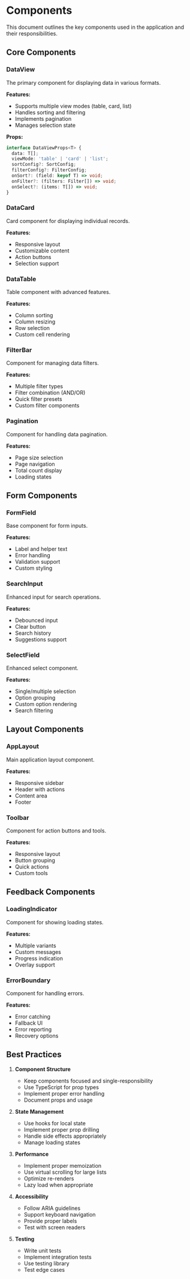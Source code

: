 # Components

This document outlines the key components used in the application and their responsibilities.

## Core Components

### DataView

The primary component for displaying data in various formats.

**Features:**

- Supports multiple view modes (table, card, list)
- Handles sorting and filtering
- Implements pagination
- Manages selection state

**Props:**

```typescript
interface DataViewProps<T> {
  data: T[];
  viewMode: 'table' | 'card' | 'list';
  sortConfig?: SortConfig;
  filterConfig?: FilterConfig;
  onSort?: (field: keyof T) => void;
  onFilter?: (filters: Filter[]) => void;
  onSelect?: (items: T[]) => void;
}
```

### DataCard

Card component for displaying individual records.

**Features:**

- Responsive layout
- Customizable content
- Action buttons
- Selection support

### DataTable

Table component with advanced features.

**Features:**

- Column sorting
- Column resizing
- Row selection
- Custom cell rendering

### FilterBar

Component for managing data filters.

**Features:**

- Multiple filter types
- Filter combination (AND/OR)
- Quick filter presets
- Custom filter components

### Pagination

Component for handling data pagination.

**Features:**

- Page size selection
- Page navigation
- Total count display
- Loading states

## Form Components

### FormField

Base component for form inputs.

**Features:**

- Label and helper text
- Error handling
- Validation support
- Custom styling

### SearchInput

Enhanced input for search operations.

**Features:**

- Debounced input
- Clear button
- Search history
- Suggestions support

### SelectField

Enhanced select component.

**Features:**

- Single/multiple selection
- Option grouping
- Custom option rendering
- Search filtering

## Layout Components

### AppLayout

Main application layout component.

**Features:**

- Responsive sidebar
- Header with actions
- Content area
- Footer

### Toolbar

Component for action buttons and tools.

**Features:**

- Responsive layout
- Button grouping
- Quick actions
- Custom tools

## Feedback Components

### LoadingIndicator

Component for showing loading states.

**Features:**

- Multiple variants
- Custom messages
- Progress indication
- Overlay support

### ErrorBoundary

Component for handling errors.

**Features:**

- Error catching
- Fallback UI
- Error reporting
- Recovery options

## Best Practices

1. **Component Structure**

   - Keep components focused and single-responsibility
   - Use TypeScript for prop types
   - Implement proper error handling
   - Document props and usage

2. **State Management**

   - Use hooks for local state
   - Implement proper prop drilling
   - Handle side effects appropriately
   - Manage loading states

3. **Performance**

   - Implement proper memoization
   - Use virtual scrolling for large lists
   - Optimize re-renders
   - Lazy load when appropriate

4. **Accessibility**

   - Follow ARIA guidelines
   - Support keyboard navigation
   - Provide proper labels
   - Test with screen readers

5. **Testing**
   - Write unit tests
   - Implement integration tests
   - Use testing library
   - Test edge cases
